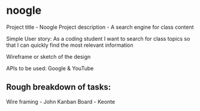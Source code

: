 # noogle

Project title - Noogle
Project description - A search engine for class content 

Simple User story:
As a coding student 
I want to search for class topics
so that I can quickly find the most relevant information 

Wireframe or sketch of the design

APIs to be used:
Google & YouTube

<h2>Rough breakdown of tasks:</h2>
Wire framing - John
Kanban Board - Keonte


